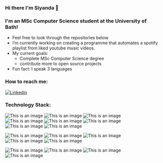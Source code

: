 ### Hi there I'm Siyanda 👋  



### I'm an MSc Computer Science student at the University of Bath!

<!--
**Siyanda-mkhize/Siyanda-mkhize** is a ✨ _special_ ✨ repository because its `README.md` (this file) appears on your GitHub profile. 



Here are some ideas to get you started:

- 🔭 I’m currently working on ...
- 🌱 I’m currently learning ...
- 👯 I’m looking to collaborate on ...
- 🤔 I’m looking for help with ...
- 💬 Ask me about ...
- 📫 How to reach me: ...
- 😄 Pronouns: ...
- ⚡ Fun fact: ... 
--> 

- Feel free to look through the repositories below 
- I’m currently working on creating a programme that automates a spotify playlist from liked youtube music videos. 
- My current goals: 
  - Complete MSc Computer Science degree 
  - contribute more to open source projects 
- Fun fact: I speak 3 languages
### How to reach me: 
[![Linkedin](https://img.shields.io/badge/LinkedIn-0077B5?style=for-the-badge&logo=linkedin&logoColor=white)](https://www.linkedin.com/in/siyanda-mkhize-mifm-ba2274133/)
### Technology Stack: 
![This is an image](https://camo.githubusercontent.com/27250b9f428b32314f8610e1a996939cc116da5f8c4d8a2f8ed37104275085b8/68747470733a2f2f696d672e736869656c64732e696f2f62616467652f507974686f6e2d3134333534433f7374796c653d666f722d7468652d6261646765266c6f676f3d707974686f6e266c6f676f436f6c6f723d7768697465)     ![This is an image](https://camo.githubusercontent.com/771cc18a712bf9edb0925a86164c34b0d803c4d9177dd4467eff7b777109c723/68747470733a2f2f696d672e736869656c64732e696f2f62616467652f4a6176612d4544384230303f7374796c653d666f722d7468652d6261646765266c6f676f3d6a617661266c6f676f436f6c6f723d7768697465) ![This is an image](https://camo.githubusercontent.com/3e1012ffd12fb3c5a64eb49efb221ba71e9c84bb12f64b2a230351ae5a831da3/68747470733a2f2f696d672e736869656c64732e696f2f62616467652f432d3030353939433f7374796c653d666f722d7468652d6261646765266c6f676f3d63266c6f676f436f6c6f723d7768697465) ![This is an image](https://img.shields.io/badge/Solidity-e6e6e6?style=for-the-badge&logo=solidity&logoColor=black) ![This is an image](https://img.shields.io/badge/Haskell-5D4F85?style=for-the-badge&logo=haskell&logoColor=white) ![This is an image](https://img.shields.io/badge/HTML5-E34F26?style=for-the-badge&logo=html5&logoColor=white) ![This is an image](https://img.shields.io/badge/CSS3-1572B6?style=for-the-badge&logo=css3&logoColor=white) ![This is an image](https://img.shields.io/badge/JavaScript-323330?style=for-the-badge&logo=javascript&logoColor=F7DF1E) 

![This is an image](https://img.shields.io/badge/Bootstrap-563D7C?style=for-the-badge&logo=bootstrap&logoColor=white) ![This is an image](https://img.shields.io/badge/Jupyter-F37626.svg?&style=for-the-badge&logo=Jupyter&logoColor=white)  ![This is an image](https://img.shields.io/badge/React-20232A?style=for-the-badge&logo=react&logoColor=61DAFB)  ![This is an image](https://img.shields.io/badge/Flask-000000?style=for-the-badge&logo=flask&logoColor=white) ![This is an image](https://img.shields.io/badge/SQLite-07405E?style=for-the-badge&logo=sqlite&logoColor=white) 

![This is an image](https://img.shields.io/badge/Atom-66595C?style=for-the-badge&logo=Atom&logoColor=white) ![This is an image](https://img.shields.io/badge/CLion-000000?style=for-the-badge&logo=clion&logoColor=white) ![This is an image](https://img.shields.io/badge/IntelliJIDEA-000000.svg?style=for-the-badge&logo=intellij-idea&logoColor=white) ![This is an image](https://img.shields.io/badge/PyCharm-000000.svg?&style=for-the-badge&logo=PyCharm&logoColor=white) 

